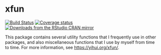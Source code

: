 # xfun

[![Build Status](https://travis-ci.com/yihui/xfun.svg)](https://travis-ci.com/yihui/xfun)
[![Coverage status](https://codecov.io/gh/yihui/xfun/branch/master/graph/badge.svg)](https://codecov.io/github/yihui/xfun?branch=master)
[![Downloads from the RStudio CRAN mirror](https://cranlogs.r-pkg.org/badges/xfun)](https://cran.r-project.org/package=xfun)

This package contains several utility functions that I frequently use in other packages, and also miscellaneous functions that I use by myself from time to time. For more information, see https://yihui.org/xfun/.
